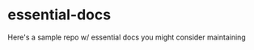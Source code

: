 essential-docs
==============

Here's a sample repo w/ essential docs you might consider maintaining
